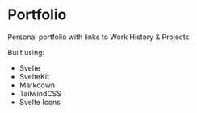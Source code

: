 # Portfolio

Personal portfolio with links to Work History & Projects

Built using:

- Svelte
- SvelteKit
- Markdown
- TailwindCSS
- Svelte Icons
